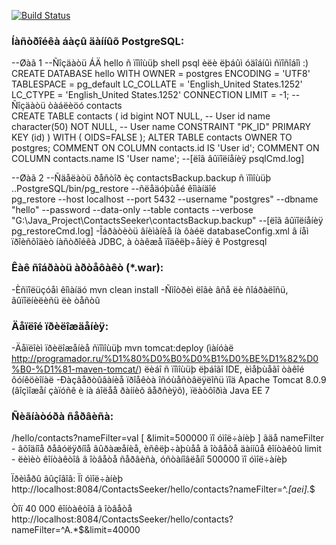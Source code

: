 [![Build Status](https://travis-ci.org/mrFixener/FilesProcessing.svg?branch=master)](https://travis-ci.org/mrFixener/FilesProcessing)
### Íàñòðîéêà áàçû äàííûõ PostgreSQL:

--Øàã 1
--Ñîçäàòü ÁÄ hello ñ ïîìîùüþ shell psql èëè ëþáûì óäîáíûì ñïîñîáîì :)
CREATE DATABASE hello
  WITH OWNER = postgres
       ENCODING = 'UTF8'
       TABLESPACE = pg_default
       LC_COLLATE = 'English_United States.1252'
       LC_CTYPE = 'English_United States.1252'
       CONNECTION LIMIT = -1;
--Ñîçäàòü òàáëèöó contacts      
CREATE TABLE contacts
(
  id bigint NOT NULL, -- User id
  name character(50) NOT NULL, -- User name
  CONSTRAINT "PK_ID" PRIMARY KEY (id)
)
WITH (
  OIDS=FALSE
);
ALTER TABLE contacts
  OWNER TO postgres;
COMMENT ON COLUMN contacts.id IS 'User id';
COMMENT ON COLUMN contacts.name IS 'User name';
--[ëîã âûïîëíåíèÿ psqlCmd.log]

--Øàã 2
--Ñäåëàòü ðåñòîð èç contactsBackup.backup ñ ïîìîùüþ ..PostgreSQL/bin/pg_restore 
--ñëåäóþùåé êîìàíäîé  
pg_restore --host localhost --port 5432 --username "postgres" --dbname "hello" --password  --data-only --table contacts --verbose "G:\Java_Project\ContactsSeeker\contactsBackup.backup"
--[ëîã âûïîëíåíèÿ pg_restoreCmd.log]
-Îáðàòèòü âíèìàíèå íà ôàéë databaseConfig.xml â íåì ïðîèñõîäèò íàñòðîéêà JDBC, à òàêæå ïîäêëþ÷åíèÿ ê Postgresql

### Êàê ñîáðàòü àðòåôàêò (*.war):

-Èñïîëüçóåì êîìàíäó mvn clean install
-Ñìîòðèì ëîãè âñå ëè ñîáðàëîñü, âûïîëíèëèñü ëè òåñòû

### Äåïëîé ïðèëîæäåíèÿ:
-Äåïëîèì ïðèëîæåíèå ñïîìîùüþ mvn tomcat:deploy (ìàíóàë http://programador.ru/%D1%80%D0%B0%D0%B1%D0%BE%D1%82%D0%B0-%D1%81-maven-tomcat/)
ëèáî ñ  ïîìîùüþ ëþáîãî IDE, èìåþùåãî òàêîé ôóíêöèîíàë
-Ðàçâåðòûâàíèå ïðîåêòà îñóùåñòâëÿëîñü ïîä Apache Tomcat 8.0.9 (âîçìîæåí çàïóñê è íà áîëåå ðàííèõ âåðñèÿõ),
ïëàòôîðìà Java EE 7


### Ñèãíàòóðà ñåðâèñà:

/hello/contacts?nameFilter=val [ &limit=500000 ïî óìîë÷àíèþ ]
ãäå
nameFilter - âõîäíîå ðåãóëÿðíîå âûðàæåíèå, èñêëþ÷àþùåå â îòâåòå äàííûå êîíòàêòû
limit      - ëèìèò êîíòàêòîâ â îòâåòå ñåðâèñà, óñòàíîâëåíî 500000 ïî óìîë÷àíèþ

Ïðèìåðû âûçîâîâ:
Ïî óìîë÷àíèþ
http://localhost:8084/ContactsSeeker/hello/contacts?nameFilter=^.*[aei].*$

Òîï 40 000 êîíòàêòîâ â îòâåòå 
http://localhost:8084/ContactsSeeker/hello/contacts?nameFilter=^A.*$&limit=40000
